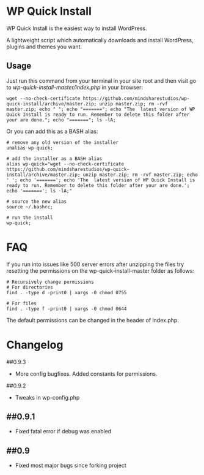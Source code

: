 WP Quick Install
================

WP Quick Install is the easiest way to install WordPress.

A lightweight script which automatically downloads and install WordPress, plugins and themes you want.

## Usage
Just run this command from your terminal in your site root and then visit go to *wp-quick-install-master/index.php* in your browser:

```
wget --no-check-certificate https://github.com/mindsharestudios/wp-quick-install/archive/master.zip; unzip master.zip; rm -rvf master.zip; echo " "; echo "======="; echo "The  latest version of WP Quick Install is ready to run. Remember to delete this folder after your are done."; echo "======="; ls -lA;
```

Or you can add this as a BASH alias:

```
# remove any old version of the installer
unalias wp-quick;

# add the installer as a BASH alias
alias wp-quick="wget --no-check-certificate https://github.com/mindsharestudios/wp-quick-install/archive/master.zip; unzip master.zip; rm -rvf master.zip; echo ' '; echo '======='; echo 'The  latest version of WP Quick Install is ready to run. Remember to delete this folder after your are done.'; echo '======='; ls -lA;"

# source the new alias
source ~/.bashrc;

# run the install
wp-quick;

```

FAQ
================

If you run into issues like 500 server errors after unzipping the files try resetting the permissions on the wp-quick-install-master folder as follows:


```
# Recursively change permissions
# For directories
find . -type d -print0 | xargs -0 chmod 0755

# For files
find . -type f -print0 | xargs -0 chmod 0644

```

The default permissions can be changed in the header of index.php.

Changelog
================

##0.9.3
* More config bugfixes. Added constants for permissions.


##0.9.2
* Tweaks in wp-config.php

##0.9.1
-----------
* Fixed fatal error if debug was enabled

##0.9
-----------
* Fixed most major bugs since forking project

